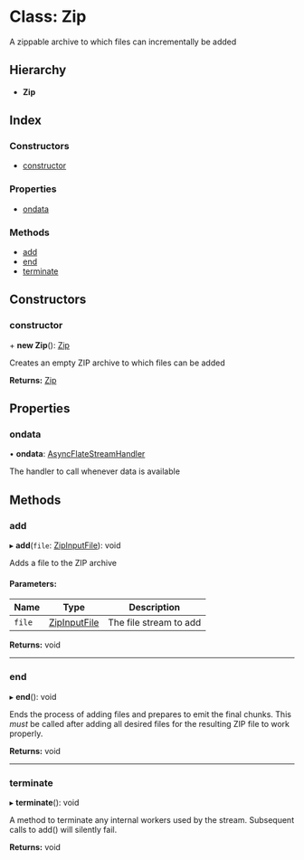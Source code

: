 # Class: Zip

A zippable archive to which files can incrementally be added

## Hierarchy

* **Zip**

## Index

### Constructors

* [constructor](zip.md#constructor)

### Properties

* [ondata](zip.md#ondata)

### Methods

* [add](zip.md#add)
* [end](zip.md#end)
* [terminate](zip.md#terminate)

## Constructors

### constructor

\+ **new Zip**(): [Zip](zip.md)

Creates an empty ZIP archive to which files can be added

**Returns:** [Zip](zip.md)

## Properties

### ondata

•  **ondata**: [AsyncFlateStreamHandler](../README.md#asyncflatestreamhandler)

The handler to call whenever data is available

## Methods

### add

▸ **add**(`file`: [ZipInputFile](../interfaces/zipinputfile.md)): void

Adds a file to the ZIP archive

#### Parameters:

Name | Type | Description |
------ | ------ | ------ |
`file` | [ZipInputFile](../interfaces/zipinputfile.md) | The file stream to add  |

**Returns:** void

___

### end

▸ **end**(): void

Ends the process of adding files and prepares to emit the final chunks.
This *must* be called after adding all desired files for the resulting
ZIP file to work properly.

**Returns:** void

___

### terminate

▸ **terminate**(): void

A method to terminate any internal workers used by the stream. Subsequent
calls to add() will silently fail.

**Returns:** void
